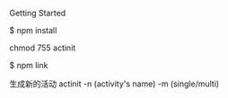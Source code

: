 Getting Started

$ npm install 


chmod 755 actinit


$ npm link

生成新的活动
actinit -n (activity's name) -m (single/multi)

